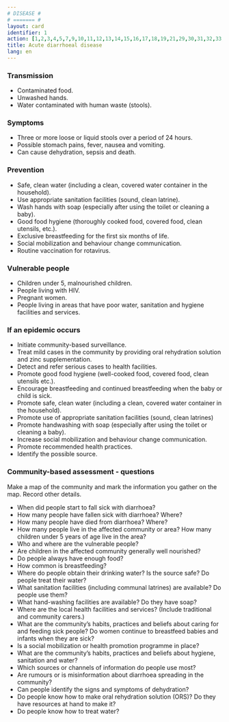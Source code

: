 ```yaml
---
# DISEASE #
# ======= #
layout: card
identifier: 1 
action: [1,2,3,4,5,7,9,10,11,12,13,14,15,16,17,18,19,21,29,30,31,32,33,34,39, 43]
title: Acute diarrhoeal disease
lang: en
---
```


### Transmission

- Contaminated food. 
- Unwashed hands. 
- Water contaminated with human waste (stools).

### Symptoms

- Three or more loose or liquid stools over a period of 24 hours. 
- Possible stomach pains, fever, nausea and vomiting. 
- Can cause dehydration, sepsis and death.

### Prevention

- Safe, clean water (including a clean, covered water container in the household).
- Use appropriate sanitation facilities (sound, clean latrine).
- Wash hands with soap (especially after using the toilet or cleaning a baby). 
- Good food hygiene (thoroughly cooked food, covered food, clean utensils, etc.). 
- Exclusive breastfeeding for the first six months of life. 
- Social mobilization and behaviour change communication.
- Routine vaccination for rotavirus. 

### Vulnerable people

- Children under 5, malnourished children. 
- People living with HIV. 
- Pregnant women. 
- People living in areas that have poor water, sanitation and hygiene facilities and services. 

### If an epidemic occurs

- Initiate community-based surveillance. 
- Treat mild cases in the community by providing oral rehydration solution and zinc supplementation.
- Detect and refer serious cases to health facilities.
- Promote good food hygiene (well-cooked food, covered food, clean utensils etc.). 
- Encourage breastfeeding and continued breastfeeding when the baby or child is sick. 
- Promote safe, clean water (including a clean, covered water container in the household).
- Promote use of appropriate sanitation facilities (sound, clean latrines) 
- Promote handwashing with soap (especially after using the toilet or cleaning a baby).
- Increase social mobilization and behaviour change communication.
- Promote recommended health practices.
- Identify the possible source. 

### Community-based assessment - questions

Make a map of the community and mark the information you gather on the map. Record other details.
- When did people start to fall sick with diarrhoea? 
- How many people have fallen sick with diarrhoea? Where? 
- How many people have died from diarrhoea? Where? 
- How many people live in the affected community or area? How many children under 5 years of age live in the area? 
- Who and where are the vulnerable people? 
- Are children in the affected community generally well nourished? 
- Do people always have enough food? 
- How common is breastfeeding? 
- Where do people obtain their drinking water? Is the source safe? Do people treat their water? 
-	What sanitation facilities (including communal latrines) are available? Do people use them? 
-	What hand-washing facilities are available? Do they have soap? 
- Where are the local health facilities and services? (Include traditional and community carers.) 
- What are the community’s habits, practices and beliefs about caring for and feeding sick people? Do women continue to breastfeed babies and infants when they are sick? 
- Is a social mobilization or health promotion programme in place? 
- What are the community’s habits, practices and beliefs about hygiene, sanitation and water?
- Which sources or channels of information do people use most? 
- Are rumours or is misinformation about diarrhoea spreading in the community?
-	Can people identify the signs and symptoms of dehydration?
-	Do people know how to make oral rehydration solution (ORS)? Do they have resources at hand to make it?
-	Do people know how to treat water?
